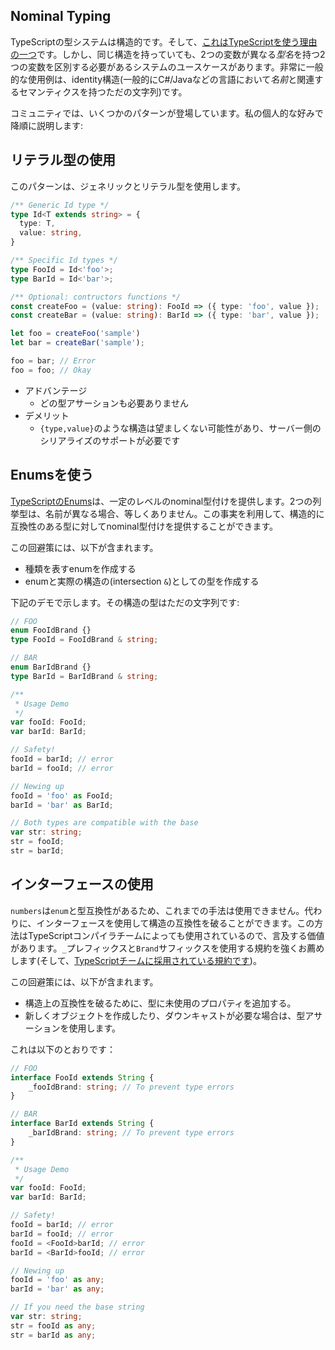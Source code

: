 ## Nominal Typing
TypeScriptの型システムは構造的です。そして、[これはTypeScriptを使う理由の一つ](../why-typescript.md)です。しかし、同じ構造を持っていても、2つの変数が異なる*型名*を持つ2つの変数を区別する必要があるシステムのユースケースがあります。非常に一般的な使用例は、identity構造(一般的にC#/Javaなどの言語において*名前*と関連するセマンティクスを持つただの文字列)です。

コミュニティでは、いくつかのパターンが登場しています。私の個人的な好みで降順に説明します:

## リテラル型の使用

このパターンは、ジェネリックとリテラル型を使用します。

```ts
/** Generic Id type */
type Id<T extends string> = {
  type: T,
  value: string,
}

/** Specific Id types */
type FooId = Id<'foo'>;
type BarId = Id<'bar'>;

/** Optional: contructors functions */
const createFoo = (value: string): FooId => ({ type: 'foo', value });
const createBar = (value: string): BarId => ({ type: 'bar', value });

let foo = createFoo('sample')
let bar = createBar('sample');

foo = bar; // Error
foo = foo; // Okay
```

* アドバンテージ
   - どの型アサーションも必要ありません
* デメリット
   - `{type,value}`のような構造は望ましくない可能性があり、サーバー側のシリアライズのサポートが必要です

## Enumsを使う
[TypeScriptのEnums](../enums.md)は、一定のレベルのnominal型付けを提供します。2つの列挙型は、名前が異なる場合、等しくありません。この事実を利用して、構造的に互換性のある型に対してnominal型付けを提供することができます。

この回避策には、以下が含まれます。
* 種類を表すenumを作成する
* enumと実際の構造の(intersection `&`)としての型を作成する

下記のデモで示します。その構造の型はただの文字列です:

```ts
// FOO
enum FooIdBrand {}
type FooId = FooIdBrand & string;

// BAR
enum BarIdBrand {}
type BarId = BarIdBrand & string;

/**
 * Usage Demo
 */
var fooId: FooId;
var barId: BarId;

// Safety!
fooId = barId; // error
barId = fooId; // error

// Newing up
fooId = 'foo' as FooId;
barId = 'bar' as BarId;

// Both types are compatible with the base
var str: string;
str = fooId;
str = barId;
```

## インターフェースの使用

`numbers`は`enum`と型互換性があるため、これまでの手法は使用できません。代わりに、インターフェースを使用して構造の互換性を破ることができます。この方法はTypeScriptコンパイラチームによっても使用されているので、言及する価値があります。`_`プレフィックスと`Brand`サフィックスを使用する規約を強くお薦めします(そして、[TypeScriptチームに採用されている規約です](https://github.com/Microsoft/TypeScript/blob/7b48a182c05ea4dea81bab73ecbbe9e013a79e99/src/compiler/types.ts#L693-L698))。

この回避策には、以下が含まれます。
* 構造上の互換性を破るために、型に未使用のプロパティを追加する。
* 新しくオブジェクトを作成したり、ダウンキャストが必要な場合は、型アサーションを使用します。

これは以下のとおりです：

```ts
// FOO
interface FooId extends String {
    _fooIdBrand: string; // To prevent type errors
}

// BAR
interface BarId extends String {
    _barIdBrand: string; // To prevent type errors
}

/**
 * Usage Demo
 */
var fooId: FooId;
var barId: BarId;

// Safety!
fooId = barId; // error
barId = fooId; // error
fooId = <FooId>barId; // error
barId = <BarId>fooId; // error

// Newing up
fooId = 'foo' as any;
barId = 'bar' as any;

// If you need the base string
var str: string;
str = fooId as any;
str = barId as any;
```

